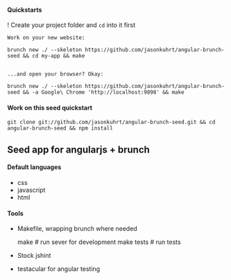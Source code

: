 #### Quickstarts

  ! Create your project folder and `cd` into it first

    Work on your new website:

    brunch new ./ --skeleton https://github.com/jasonkuhrt/angular-brunch-seed && cd my-app && make


    ...and open your browser? Okay:

    brunch new ./ --skeleton https://github.com/jasonkuhrt/angular-brunch-seed && -a Google\ Chrome 'http://localhost:9898' && make

#### Work on this seed quickstart

    git clone git://github.com/jasonkuhrt/angular-brunch-seed.git && cd angular-brunch-seed && npm install



## Seed app for angularjs + brunch



#### Default languages
- css
- javascript
- html



#### Tools
- Makefile, wrapping brunch where needed

    make          # run sever for development
    make tests    # run tests
- Stock jshint
- testacular for angular testing
